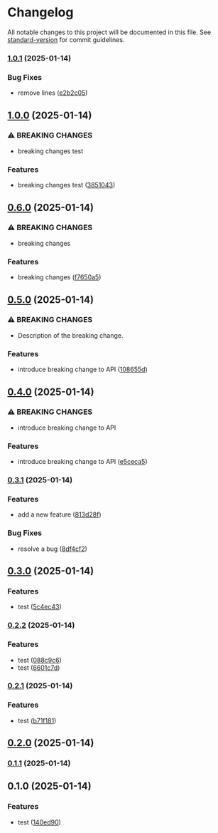 # Changelog

All notable changes to this project will be documented in this file. See [standard-version](https://github.com/conventional-changelog/standard-version) for commit guidelines.

### [1.0.1](https://github.com/mokkapps/changelog-generator-demo/compare/v1.0.0...v1.0.1) (2025-01-14)


### Bug Fixes

* remove lines ([e2b2c05](https://github.com/mokkapps/changelog-generator-demo/commits/e2b2c0540e797b1ede3f806eb64c285ea08a6f0a))

## [1.0.0](https://github.com/mokkapps/changelog-generator-demo/compare/v0.6.0...v1.0.0) (2025-01-14)

### ⚠ BREAKING CHANGES

- breaking changes test

### Features

- breaking changes test ([3851043](https://github.com/mokkapps/changelog-generator-demo/commits/38510434dcffa6c19c95d575f8cbe91edf4ad6f4))

## [0.6.0](https://github.com/mokkapps/changelog-generator-demo/compare/v0.5.0...v0.6.0) (2025-01-14)

### ⚠ BREAKING CHANGES

- breaking changes

### Features

- breaking changes ([f7650a5](https://github.com/mokkapps/changelog-generator-demo/commits/f7650a5747c470fee7b34c9c7fd170b43f2b09a6))

## [0.5.0](https://github.com/mokkapps/changelog-generator-demo/compare/v0.4.0...v0.5.0) (2025-01-14)

### ⚠ BREAKING CHANGES

- Description of the breaking change.

### Features

- introduce breaking change to API ([108655d](https://github.com/mokkapps/changelog-generator-demo/commits/108655d2fff1064dd4f9a41ea2d869abf501bf2d))

## [0.4.0](https://github.com/mokkapps/changelog-generator-demo/compare/v0.3.1...v0.4.0) (2025-01-14)

### ⚠ BREAKING CHANGES

- introduce breaking change to API

### Features

- introduce breaking change to API ([e5ceca5](https://github.com/mokkapps/changelog-generator-demo/commits/e5ceca57dc0421bbe31c172976cec7928649e78e))

### [0.3.1](https://github.com/mokkapps/changelog-generator-demo/compare/v0.3.0...v0.3.1) (2025-01-14)

### Features

- add a new feature ([813d28f](https://github.com/mokkapps/changelog-generator-demo/commits/813d28f347dd12f566591ffbcea7565d168b6865))

### Bug Fixes

- resolve a bug ([8df4cf2](https://github.com/mokkapps/changelog-generator-demo/commits/8df4cf20fdb89a204706100bf57445be0b2e5226))

## [0.3.0](https://github.com/mokkapps/changelog-generator-demo/compare/v0.2.2...v0.3.0) (2025-01-14)

### Features

- test ([5c4ec43](https://github.com/mokkapps/changelog-generator-demo/commits/5c4ec436068164bf8b2fde14304637558b1facaa))

### [0.2.2](https://github.com/mokkapps/changelog-generator-demo/compare/v0.2.1...v0.2.2) (2025-01-14)

### Features

- test ([088c9c6](https://github.com/mokkapps/changelog-generator-demo/commits/088c9c68a9c679aa8bc9a72eb7311df675d2f13b))
- test ([6601c7d](https://github.com/mokkapps/changelog-generator-demo/commits/6601c7d55ecde9a8b0596b447b1b7d4a93271046))

### [0.2.1](https://github.com/mokkapps/changelog-generator-demo/compare/v0.2.0...v0.2.1) (2025-01-14)

### Features

- test ([b71f181](https://github.com/mokkapps/changelog-generator-demo/commits/b71f1815c99cbdb3047cd0e5ec209991e2d0b306))

## [0.2.0](https://github.com/mokkapps/changelog-generator-demo/compare/v0.1.1...v0.2.0) (2025-01-14)

### [0.1.1](https://github.com/mokkapps/changelog-generator-demo/compare/v0.1.0...v0.1.1) (2025-01-14)

## 0.1.0 (2025-01-14)

### Features

- test ([140ed90](https://github.com/mokkapps/changelog-generator-demo/commits/140ed903c107e4eefd5be1fc757f8a9e527f12df))
